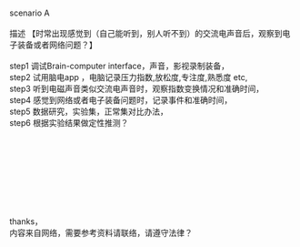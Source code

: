 <br>
<br>
<br>
<br>
<br>
<br>

scenario A <br>
<br>
描述   【时常出现感觉到（自己能听到，别人听不到）的交流电声音后，观察到电子装备或者网络问题？】<br>
<br>
step1   调试Brain-computer interface，声音，影视录制装备，<br>
step2   试用脑电app ，电脑记录压力指数,放松度,专注度,熟悉度 etc,<br>
step3   听到电磁声音类似交流电声音时，观察指数变换情况和准确时间，<br>
step4   感觉到网络或者电子装备问题时，记录事件和准确时间，<br>
step5   数据研究，实验集，正常集对比办法，<br>
step6   根据实验结果做定性推测？<br>
<br>
<br>
<br>
<br>
<br>
<br>
<br>
<br>
<br>
thanks，<br>
内容来自网络，需要参考资料请联络，请遵守法律？<br>







